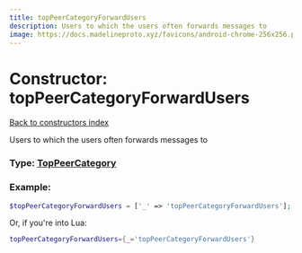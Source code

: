 ```yaml
---
title: topPeerCategoryForwardUsers
description: Users to which the users often forwards messages to
image: https://docs.madelineproto.xyz/favicons/android-chrome-256x256.png
---
```

# Constructor: topPeerCategoryForwardUsers  
[Back to constructors index](index.md)



Users to which the users often forwards messages to




### Type: [TopPeerCategory](../types/TopPeerCategory.md)


### Example:

```php
$topPeerCategoryForwardUsers = ['_' => 'topPeerCategoryForwardUsers'];
```  


Or, if you're into Lua:

```lua
topPeerCategoryForwardUsers={_='topPeerCategoryForwardUsers'}

```



